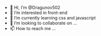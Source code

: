 - 👋 Hi, I’m @Dragunov502
- 👀 I’m interested in front-end
- 🌱 I’m currently learning css and javascript
- 💞️ I’m looking to collaborate on ...
- 📫 How to reach me ...

<!---
Dragunov502/Dragunov502 is a ✨ special ✨ repository because its `README.md` (this file) appears on your GitHub profile.
You can click the Preview link to take a look at your changes.
--->
